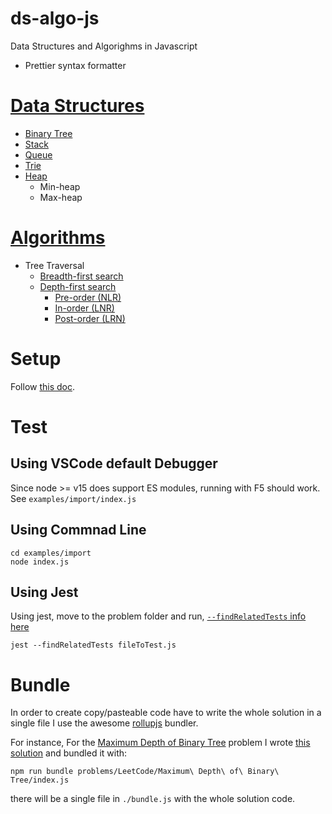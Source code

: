 # ds-algo-js
Data Structures and Algorighms in Javascript

- Prettier syntax formatter

# [Data Structures](data-structures)
- [Binary Tree](data-structures/BinaryTree)
- [Stack](data-structures/Stack)
- [Queue](data-structures/Queue)
- [Trie](data-structures/Trie)
- [Heap](data-structures/Heap)
  - Min-heap
  - Max-heap

# [Algorithms](algorithms)
- Tree Traversal
  - [Breadth-first search](algorithms/tree-traversal/index.js)
  - [Depth-first search](algorithms/tree-traversal/index.js)
    - [Pre-order (NLR)](https://en.wikipedia.org/wiki/Tree_traversal#Pre-order_(NLR))
    - [In-order (LNR)](https://en.wikipedia.org/wiki/Tree_traversal#In-order_(LNR))
    - [Post-order (LRN)](https://en.wikipedia.org/wiki/Tree_traversal#Post-order_(LRN))

# Setup
Follow [this doc](docs/Setup_JS_Env.md).

# Test
## Using VSCode default Debugger
Since node >= v15 does support ES modules, running with F5 should work. See `examples/import/index.js`

## Using Commnad Line
```
cd examples/import
node index.js
```

## Using Jest
Using jest, move to the problem folder and run, [`--findRelatedTests` info here](https://jestjs.io/docs/cli#--findrelatedtests-spaceseparatedlistofsourcefiles)
```
jest --findRelatedTests fileToTest.js 
```

# Bundle
In order to create copy/pasteable code have to write the whole solution in a single file I use the awesome [rollupjs](https://rollupjs.org) bundler.

For instance, For the [Maximum Depth of Binary Tree](https://leetcode.com/problems/maximum-depth-of-binary-tree) problem I wrote [this solution](problems/LeetCode/Maximum%20Depth%20of%20Binary%20Tree) and bundled it with:
```
npm run bundle problems/LeetCode/Maximum\ Depth\ of\ Binary\ Tree/index.js
```
there will be a single file in `./bundle.js` with the whole solution code.
